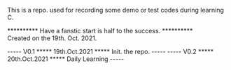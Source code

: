 This is a repo. used for recording some demo or test codes during learning C.  

********** Have a fanstic start is half to the success. **********  
Created on the 19th. Oct. 2021.  

----- V0.1 ***** 19th.Oct.2021 ***** Init. the repo. -----
----- V0.2 ***** 20th.Oct.2021 ***** Daily Learning -----
